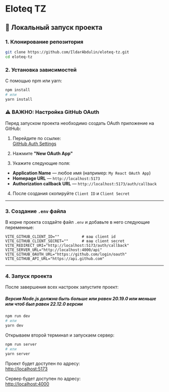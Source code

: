 # Eloteq TZ

## 🚀 Локальный запуск проекта

### 1. Клонирование репозитория

```bash
git clone https://github.com/IldarAbdulin/eloteq-tz.git
cd eloteq-tz
```

### 2. Установка зависимостей

С помощью npm или yarn:

```bash
npm install
# или
yarn install
```

### ⚠️ ВАЖНО: Настройка GitHub OAuth

Перед запуском проекта необходимо создать OAuth приложение на GitHub:

1. Перейдите по ссылке:  
   [GitHub Auth Settings](https://github.com/settings/developers)

2. Нажмите **"New OAuth App"**

3. Укажите следующие поля:

- **Application Name** — любое имя (например: `My React OAuth App`)
- **Homepage URL** — `http://localhost:5173`
- **Authorization callback URL** — `http://localhost:5173/auth/callback`

4. После создания скопируйте `Client ID` и `Client Secret`

---

### 3. Создание `.env` файла

В корне проекта создайте файл `.env` и добавьте в него следующие переменные:

```env
VITE_GITHUB_CLIENT_ID=""          # ваш client id
VITE_GITHUB_CLIENT_SECRET=""      # ваш client secret
VITE_REDIRECT_URI="http://localhost:5173/auth/callback"
VITE_SERVER_URL="http://localhost:4000/api"
VITE_GITHUB_OAUTH_URL="https://github.com/login/oauth"
VITE_GITHUB_API_URL="https://api.github.com"
```

---

### 4. Запуск проекта

После завершения всех настроек запустите проект:

##### Версия Node.js должна быть больше или равен 20.19.0 или меньше или чтоб был равен 22.12.0 версии

```bash
npm run dev
# или
yarn dev
```

Открываем второй терминал и запускаем сервер:

```bash
npm run server
# или
yarn server
```

Проект будет доступен по адресу:  
[http://localhost:5173](http://localhost:5173)

Сервер будет доступен по адресу:  
[http://localhost:4000](http://localhost:4000)
